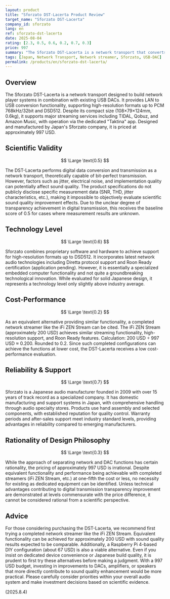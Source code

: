 ```yaml
---
layout: product
title: "Sforzato DST-Lacerta Product Review"
target_name: "Sforzato DST-Lacerta"
company_id: sforzato
lang: en
ref: sforzato-dst-lacerta
date: 2025-08-04
rating: [2.3, 0.5, 0.6, 0.2, 0.7, 0.3]
price: 997
summary: "The Sforzato DST-Lacerta is a network transport that converts LAN to USB signals. While supporting DSD512 and featuring Japanese build quality, it faces cost-performance challenges as equivalent functionality can be achieved at lower cost using affordable completed streamers."
tags: [Japan, Network Transport, Network streamer, Sforzato, USB-DAC]
permalink: /products/en/sforzato-dst-lacerta/
---
```

## Overview

The Sforzato DST-Lacerta is a network transport designed to build network player systems in combination with existing USB DACs. It provides LAN to USB conversion functionality, supporting high-resolution formats up to PCM 768kHz/32bit and DSD512. Despite its compact size (108×79×124mm, 0.6kg), it supports major streaming services including TIDAL, Qobuz, and Amazon Music, with operation via the dedicated "Taktina" app. Designed and manufactured by Japan's Sforzato company, it is priced at approximately 997 USD.

## Scientific Validity

$$ \Large \text{0.5} $$

The DST-Lacerta performs digital data conversion and transmission as a network transport, theoretically capable of bit-perfect transmission. However, factors such as jitter, electrical noise, and implementation quality can potentially affect sound quality. The product specifications do not publicly disclose specific measurement data (SNR, THD, jitter characteristics, etc.), making it impossible to objectively evaluate scientific sound quality improvement effects. Due to the unclear degree of transparency achievement in digital transmission, this receives the baseline score of 0.5 for cases where measurement results are unknown.

## Technology Level

$$ \Large \text{0.6} $$

Sforzato combines proprietary software and hardware to achieve support for high-resolution formats up to DSD512. It incorporates latest network audio technologies including Diretta protocol support and Roon Ready certification (application pending). However, it is essentially a specialized embedded computer functionality and not quite a groundbreaking technological innovation. While evaluated for solid Japanese design, it represents a technology level only slightly above industry average.

## Cost-Performance

$$ \Large \text{0.2} $$

As an equivalent alternative providing similar functionality, a completed network streamer like the iFi ZEN Stream can be cited. The iFi ZEN Stream (approximately 200 USD) achieves similar streaming functionality, high-resolution support, and Roon Ready features. Calculation: 200 USD ÷ 997 USD ≈ 0.200. Rounded to 0.2. Since such completed configurations can achieve the functions at lower cost, the DST-Lacerta receives a low cost-performance evaluation.

## Reliability & Support

$$ \Large \text{0.7} $$

Sforzato is a Japanese audio manufacturer founded in 2009 with over 15 years of track record as a specialized company. It has domestic manufacturing and support systems in Japan, with comprehensive handling through audio specialty stores. Products use hand assembly and selected components, with established reputation for quality control. Warranty periods and after-sales support meet industry standard levels, providing advantages in reliability compared to emerging manufacturers.

## Rationality of Design Philosophy

$$ \Large \text{0.3} $$

While the approach of separating network and DAC functions has certain rationality, the pricing of approximately 997 USD is irrational. Despite equivalent functionality and performance being achievable with completed streamers (iFi ZEN Stream, etc.) at one-fifth the cost or less, no necessity for existing as dedicated equipment can be identified. Unless technical advantages contributing to digital transmission transparency improvement are demonstrated at levels commensurate with the price difference, it cannot be considered rational from a scientific perspective.

## Advice

For those considering purchasing the DST-Lacerta, we recommend first trying a completed network streamer like the iFi ZEN Stream. Equivalent functionality can be achieved for approximately 200 USD with sound quality results expected to be comparable. Additionally, a Raspberry Pi 4-based DIY configuration (about 67 USD) is also a viable alternative. Even if you insist on dedicated device convenience or Japanese build quality, it is prudent to first try these alternatives before making a judgment. With a 997 USD budget, investing in improvements to DACs, amplifiers, or speakers that more directly contribute to sound quality enhancement would be more practical. Please carefully consider priorities within your overall audio system and make investment decisions based on scientific evidence.

(2025.8.4)
